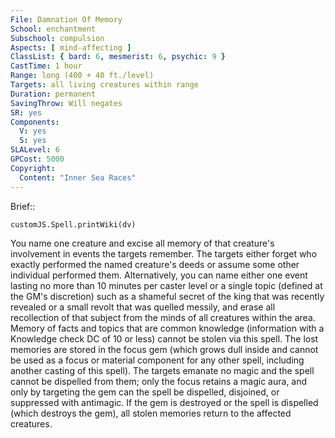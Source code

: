 ```yaml
---
File: Damnation Of Memory
School: enchantment
Subschool: compulsion
Aspects: [ mind-affecting ]
ClassList: { bard: 6, mesmerist: 6, psychic: 9 }
CastTime: 1 hour
Range: long (400 + 40 ft./level)
Targets: all living creatures within range
Duration: permanent
SavingThrow: Will negates
SR: yes
Components:
  V: yes
  S: yes
SLALevel: 6
GPCost: 5000
Copyright:
  Content: "Inner Sea Races"
---
```

Brief:: 

```dataviewjs
customJS.Spell.printWiki(dv)
```

You name one creature and excise all memory of that creature's involvement in events the targets remember. The targets either forget who exactly performed the named creature's deeds or assume some other individual performed them. Alternatively, you can name either one event lasting no more than 10 minutes per caster level or a single topic (defined at the GM's discretion) such as a shameful secret of the king that was recently revealed or a small revolt that was quelled messily, and erase all recollection of that subject from the minds of all creatures within the area. Memory of facts and topics that are common knowledge (information with a Knowledge check DC of 10 or less) cannot be stolen via this spell.  The lost memories are stored in the focus gem (which grows dull inside and cannot be used as a focus or material component for any other spell, including another casting of this spell). The targets emanate no magic and the spell cannot be dispelled from them; only the focus retains a magic aura, and only by targeting the gem can the spell be dispelled, disjoined, or suppressed with antimagic. If the gem is destroyed or the spell is dispelled (which destroys the gem), all stolen memories return to the affected creatures.
